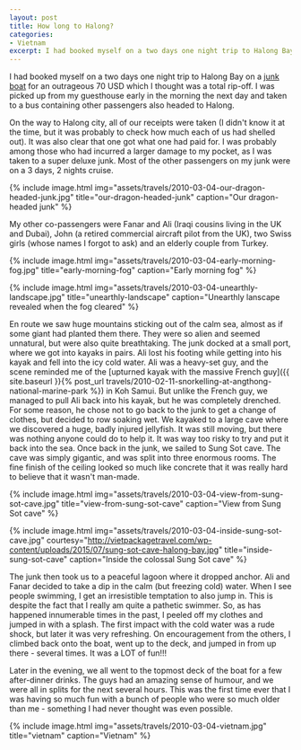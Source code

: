 ```yaml
---
layout: post
title: How long to Halong?
categories:
- Vietnam
excerpt: I had booked myself on a two days one night trip to Halong Bay on a junk boat for an outrageous 70 USD which I thought was a total rip-off.
---
```


I had booked myself on a two days one night trip to Halong Bay on a [junk
boat](https://en.wikipedia.org/wiki/Junk_(ship)) for an outrageous 70 USD which
I thought was a total rip-off. I was picked up from my guesthouse early in the
morning the next day and taken to a bus containing other passengers also headed
to Halong.

On the way to Halong city, all of our receipts were taken (I didn't know it at
the time, but it was probably to check how much each of us had shelled out). It
was also clear that one got what one had paid for. I was probably among those
who had incurred a larger damage to my pocket, as I was taken to a super deluxe
junk. Most of the other passengers on my junk were on a 3 days, 2 nights cruise.

{% include image.html
    img="assets/travels/2010-03-04-our-dragon-headed-junk.jpg"
    title="our-dragon-headed-junk"
    caption="Our dragon-headed junk" %}

My other co-passengers were Fanar and Ali (Iraqi cousins living in the UK and
Dubai), John (a retired commercial aircraft pilot from the UK), two Swiss girls
(whose names I forgot to ask) and an elderly couple from Turkey.

{% include image.html
    img="assets/travels/2010-03-04-early-morning-fog.jpg"
    title="early-morning-fog"
    caption="Early morning fog" %}

{% include image.html
    img="assets/travels/2010-03-04-unearthly-landscape.jpg"
    title="unearthly-landscape"
    caption="Unearthly lanscape revealed when the fog cleared" %}

En route we saw huge mountains sticking out of the calm sea, almost as if some
giant had planted them there. They were so alien and seemed unnatural, but were
also quite breathtaking. The junk docked at a small port, where we got into
kayaks in pairs. Ali lost his footing while getting into his kayak and fell into
the icy cold water. Ali was a heavy-set guy, and the scene reminded me of the
[upturned kayak with the massive French guy]({{ site.baseurl }}{% post_url
travels/2010-02-11-snorkelling-at-angthong-national-marine-park %}) in Koh
Samui. But unlike the French guy, we managed to pull Ali back into his kayak,
but he was completely drenched. For some reason, he chose not to go back to the
junk to get a change of clothes, but decided to row soaking wet. We kayaked to a
large cave where we discovered a huge, badly injured jellyfish. It was still
moving, but there was nothing anyone could do to help it. It was way too risky
to try and put it back into the sea. Once back in the junk, we sailed to Sung
Sot cave. The cave was simply gigantic, and was split into three enormous rooms.
The fine finish of the ceiling looked so much like concrete that it was really
hard to believe that it wasn't man-made.

{% include image.html
    img="assets/travels/2010-03-04-view-from-sung-sot-cave.jpg"
    title="view-from-sung-sot-cave"
    caption="View from Sung Sot cave" %}

{% include image.html
    img="assets/travels/2010-03-04-inside-sung-sot-cave.jpg"
    courtesy="http://vietpackagetravel.com/wp-content/uploads/2015/07/sung-sot-cave-halong-bay.jpg"
    title="inside-sung-sot-cave"
    caption="Inside the colossal Sung Sot cave" %}

The junk then took us to a peaceful lagoon where it dropped anchor. Ali and
Fanar decided to take a dip in the calm (but freezing cold) water. When I see
people swimming, I get an irresistible temptation to also jump in. This is
despite the fact that I really am quite a pathetic swimmer. So, as has happened
innumerable times in the past, I peeled off my clothes and jumped in with a
splash. The first impact with the cold water was a rude shock, but later it was
very refreshing. On encouragement from the others, I climbed back onto the boat,
went up to the deck, and jumped in from up there - several times. It was a LOT
of fun!!!

Later in the evening, we all went to the topmost deck of the boat for a few
after-dinner drinks. The guys had an amazing sense of humour, and we were all in
splits for the next several hours. This was the first time ever that I was
having so much fun with a bunch of people who were so much older than me -
something I had never thought was even possible.

{% include image.html
    img="assets/travels/2010-03-04-vietnam.jpg"
    title="vietnam"
    caption="Vietnam" %}

